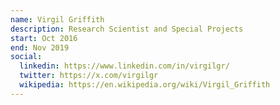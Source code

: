 ```yaml
---
name: Virgil Griffith
description: Research Scientist and Special Projects
start: Oct 2016
end: Nov 2019
social:
  linkedin: https://www.linkedin.com/in/virgilgr/
  twitter: https://x.com/virgilgr
  wikipedia: https://en.wikipedia.org/wiki/Virgil_Griffith
---
```


